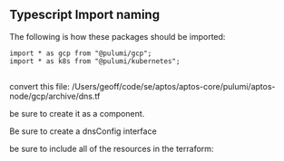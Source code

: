 ## Typescript Import naming

The following is how these packages should be imported:

```
import * as gcp from "@pulumi/gcp";
import * as k8s from "@pulumi/kubernetes";
```

##

convert this file: /Users/geoff/code/se/aptos/aptos-core/pulumi/aptos-node/gcp/archive/dns.tf

be sure to create it as a component.

Be sure to create a dnsConfig interface

be sure to include all of the resources in the terraform:

